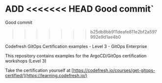 ADD
<<<<<<< HEAD
Good commit`
=======
Good commit
>>>>>>> b25db8bb911deafe811e2bf2a597992e9d1ae4b0

Codefresh GitOps Certification examples - Level 3 - GitOps Enterprise

This repository contains examples for the ArgoCD/GitOps certification workshops (Level 3)

Take the certification yourself at [https://codefresh.io/courses/get-gitops-certified/](https://learning.codefresh.io/)
